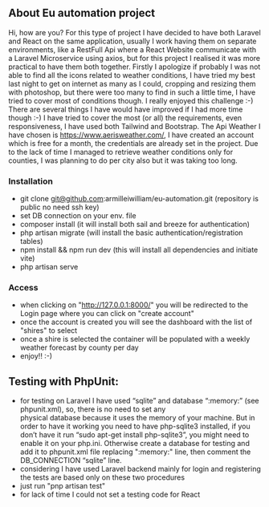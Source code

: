 ## About Eu automation project
Hi,
how are you? For this type of project I have decided to have both Laravel and React on the same application, usually I 
work having them on separate environments, like a RestFull Api where a React Website communicate with a Laravel Microservice
using axios, but for this project I realised it was more practical to have them both together. 
Firstly I apologize if probably I was not able to find all the icons related to weather conditions, I have tried my best 
last night to get on internet as many as I could, cropping and resizing them with photoshop, but there were too many
to find in such a little time, I have tried to cover most of conditions though.
I really enjoyed this challenge :-)
There are several things I have would have improved if I had more time though :-)
I have tried to cover the most (or all) the requirements, even responsiveness, I have used both Tailwind and Bootstrap.
The Api Weather I have chosen is https://www.aerisweather.com/, I have created an account which is free for a month,
the credentials are already set in the project. Due to the lack of time I managed to retrieve weather conditions only
for counties, I was planning to do per city also but it was taking too long. 


### Installation
- git clone git@github.com:armilleiwilliam/eu-automation.git   (repository is public no need ssh key)
- set DB connection on your env. file
- composer install (it will install both sail and breeze for authentication)
- php artisan migrate (will install the basic authentication/registration tables)
- npm install && npm run dev (this will install all dependencies and initiate vite)
- php artisan serve

### Access
- when clicking on "http://127.0.0.1:8000/" you will be redirected to the Login page where you can click on "create account"
- once the account is created you will see the dashboard with the list of "shires" to select
- once a shire is selected the container will be populated with a weekly weather forecast by county per day
- enjoy!!  :-)

## Testing with PhpUnit:
- for testing on Laravel I have used “sqlite” and database “:memory:” (see phpunit.xml), so, there is no need to set any  
  physical database because it uses the memory of your machine. But in order to have it working you need to have
  php-sqlite3 installed, if you don’t have it run “sudo apt-get install php-sqlite3”, you might need to enable it on your
  php.ini. Otherwise create a database for testing and add it to phpunit.xml file replacing ":memory:" line, then comment
  the DB_CONNECTION “sqlite” line.
- considering I have used Laravel backend mainly for login and registering the tests are based only on these two procedures
- just run "pnp artisan test"
- for lack of time I could not set a testing code for React

